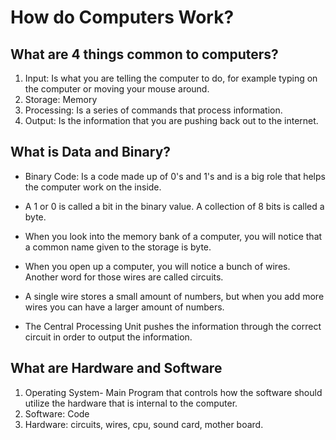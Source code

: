 # How do Computers Work?

## What are 4 things common to computers?

1. Input: Is what you are telling the computer to do, for example typing on the computer or moving your mouse around.
2. Storage: Memory 
3. Processing: Is a series of commands that process information. 
4. Output: Is the information that you are pushing back out to the internet. 

## What is Data and Binary?

- Binary Code: Is a code made up of 0's and 1's and is a big role that helps the computer work on the inside. 
- A 1 or 0 is called a bit in the binary value. A collection of 8 bits is called a byte. 
- When you look into the memory bank of a computer, you will notice that a common name given to the storage is byte.
- When you open up a computer, you will notice a bunch of wires. Another word for those wires are called circuits. 
- A single wire stores a small amount of numbers, but when you add more wires you can have a larger amount of numbers. 

- The Central Processing Unit pushes the information through the correct circuit in order to output the information. 

## What are Hardware and Software

1. Operating System- Main Program that controls how the software should utilize the hardware that is internal to the computer. 
2. Software: Code
3. Hardware: circuits, wires, cpu, sound card, mother board.



